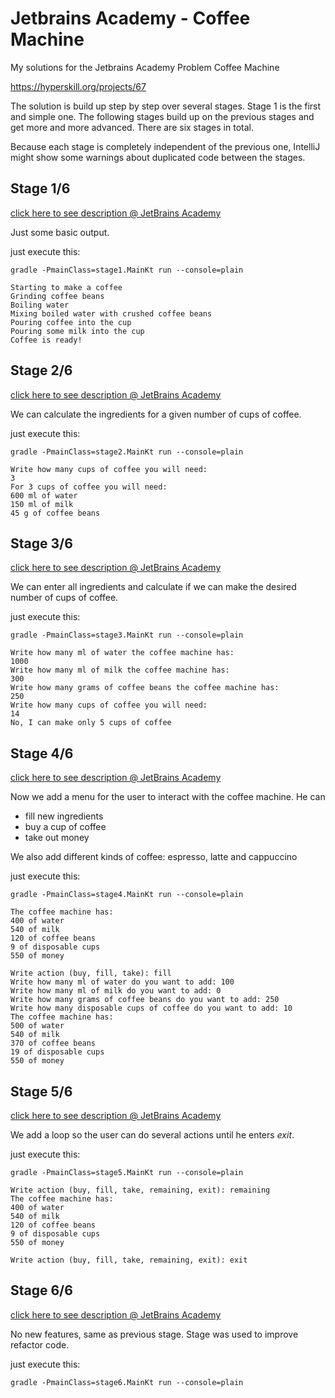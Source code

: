# Jetbrains Academy - Coffee Machine

My solutions for the Jetbrains Academy Problem Coffee Machine

https://hyperskill.org/projects/67

The solution is build up step by step over several stages. 
Stage 1 is the first and simple one. The following stages 
build up on the previous stages and get more and more advanced.
There are six stages in total.

Because each stage is completely independent of the previous one,
IntelliJ might show some warnings about duplicated code between 
the stages.

## Stage 1/6

[click here to see description @ JetBrains Academy](https://hyperskill.org/projects/67/stages/360/implement)

Just some basic output.

just execute this:

    gradle -PmainClass=stage1.MainKt run --console=plain
    
    Starting to make a coffee
    Grinding coffee beans
    Boiling water
    Mixing boiled water with crushed coffee beans
    Pouring coffee into the cup
    Pouring some milk into the cup
    Coffee is ready!

## Stage 2/6

[click here to see description @ JetBrains Academy](https://hyperskill.org/projects/67/stages/361/implement)

We can calculate the ingredients for a given number of cups of coffee.

just execute this:

    gradle -PmainClass=stage2.MainKt run --console=plain
    
    Write how many cups of coffee you will need:
    3
    For 3 cups of coffee you will need:
    600 ml of water
    150 ml of milk
    45 g of coffee beans    

## Stage 3/6

[click here to see description @ JetBrains Academy](https://hyperskill.org/projects/67/stages/362/implement)

We can enter all ingredients and calculate if we can make the desired number of cups of coffee.

just execute this:

    gradle -PmainClass=stage3.MainKt run --console=plain
    
    Write how many ml of water the coffee machine has:
    1000
    Write how many ml of milk the coffee machine has:
    300
    Write how many grams of coffee beans the coffee machine has:
    250
    Write how many cups of coffee you will need:
    14
    No, I can make only 5 cups of coffee    

## Stage 4/6

[click here to see description @ JetBrains Academy](https://hyperskill.org/projects/67/stages/363/implement)

Now we add a menu for the user to interact with the coffee machine. He can
* fill new ingredients
* buy a cup of coffee
* take out money

We also add different kinds of coffee: espresso, latte and cappuccino

just execute this:

    gradle -PmainClass=stage4.MainKt run --console=plain
    
    The coffee machine has:
    400 of water
    540 of milk
    120 of coffee beans
    9 of disposable cups
    550 of money
    
    Write action (buy, fill, take): fill
    Write how many ml of water do you want to add: 100
    Write how many ml of milk do you want to add: 0
    Write how many grams of coffee beans do you want to add: 250
    Write how many disposable cups of coffee do you want to add: 10
    The coffee machine has:
    500 of water
    540 of milk
    370 of coffee beans
    19 of disposable cups
    550 of money

## Stage 5/6

[click here to see description @ JetBrains Academy](https://hyperskill.org/projects/67/stages/364/implement)

We add a loop so the user can do several actions until he enters _exit_.

just execute this:

    gradle -PmainClass=stage5.MainKt run --console=plain

    Write action (buy, fill, take, remaining, exit): remaining
    The coffee machine has:
    400 of water
    540 of milk
    120 of coffee beans
    9 of disposable cups
    550 of money
    
    Write action (buy, fill, take, remaining, exit): exit

## Stage 6/6

[click here to see description @ JetBrains Academy](https://hyperskill.org/projects/67/stages/365/implement)

No new features, same as previous stage. Stage was used to improve refactor code.

just execute this:

    gradle -PmainClass=stage6.MainKt run --console=plain 
